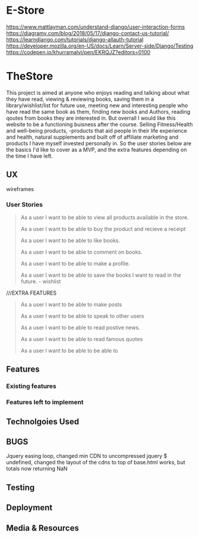 # E-Store

https://www.mattlayman.com/understand-django/user-interaction-forms
https://diagramy.com/blog/2018/05/17/django-contact-us-tutorial/
https://learndjango.com/tutorials/django-allauth-tutorial
https://developer.mozilla.org/en-US/docs/Learn/Server-side/Django/Testing
https://codepen.io/khurramalvi/pen/EKRQJZ?editors=0100

# TheStore

This project is aimed at anyone who enjoys reading and talking about what they have read, viewing & reviewing books, saving them in a library/wishlist/list for future use, meeting new and interesting people who have read the same book as them, finding new books and Authors, reading qoutes from books they are interested in. But overrall I would like this website to be a functioning buisness after the course. Selling Fitness/Health and well-being products, -products that aid people in their life experience and health, natural supplements and built off of affiliate marketing and products I have myself invested personally in. So the user stories below are the basics I'd like to cover as a MVP, and the extra features depending on the time I have left.

## UX

wireframes


### User Stories

> As a user I want to be able to view all products available in the store.
>
> As a user I want to be able to buy the product and recieve a receipt
>
> As a user I want to be able to like books.
>
> As a user I want to be able to comment on books.
>
> As a user I want to be able to make a profile.
>
> As a user I want to be able to save the books I want to read in the future. - wishlist
>
///EXTRA FEATURES
> As a user I want to be able to make posts
>
> As a user I want to be able to speak to other users
>
> As a user I want to be able to read postive news.
>
> As a user I want to be able to read famous quotes
>
> As a user I want to be able to be able to 

## Features


### Existing features

### Features left to implement

## Technolgoies Used



## BUGS

Jquery easing loop, changed min CDN to uncompressed
jquery $ undefined, changed the layout of the cdns to top of base.html works, but totals now returning NaN

## Testing


## Deployment


## Media & Resources

